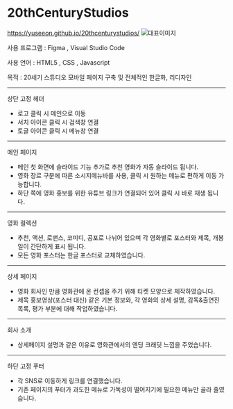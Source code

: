 # 20thCenturyStudios

https://yuseeon.github.io/20thcenturystudios/
![대표이미지](https://user-images.githubusercontent.com/105466444/185293655-92ec5c69-a103-4ff4-acdb-9ac5752450a2.png)

사용 프로그램 : Figma , Visual Studio Code 

사용 언어 : HTML5 , CSS , Javascript

목적 : 20세기 스튜디오 모바일 페이지 구축 및 전체적인 한글화, 리디자인

------------------------------------------------------------------

상단 고정 헤더

- 로고 클릭 시 메인으로 이동 
- 서치 아이콘 클릭 시 검색창 연결
- 토글 아이콘 클릭 시 메뉴창 연결

------------------------------------------------------------------

메인 페이지

- 메인 첫 화면에 슬라이드 기능 추가로 추천 영화가 자동 슬라이드 됩니다.
- 영화 장르 구분에 따른 소시지메뉴바를 사용, 클릭 시 원하는 메뉴로 편하게 이동 가능합니다.
- 하단 쪽에 영화 홍보를 위한 유튜브 링크가 연결되어 있어 클릭 시 바로 재생 됩니다.

------------------------------------------------------------------

영화 컬렉션

- 추천, 액션, 로맨스, 코미디, 공포로 나뉘어 있으며 각 영화별로 포스터와 제목, 개봉일이 간단하게 표시 됩니다.
- 모든 영화 포스터는 한글 포스터로 교체하였습니다.

------------------------------------------------------------------

상세 페이지

- 영화 회사인 만큼 영화관에 온 컨셉을 주기 위해 티켓 모양으로 제작하였습니다.
- 제목 홍보영상(포스터 대신) 같은 기본 정보와, 각 영화의 상세 설명, 감독&출연진 목록, 평가 부분에 대해 작업하였습니다.

------------------------------------------------------------------

회사 소개

- 상세페이지 설명과 같은 이유로 영화관에서의 엔딩 크래딧 느낌을 주었습니다.

------------------------------------------------------------------

하단 고정 푸터

- 각 SNS로 이동하게 링크를 연결했습니다.
- 기존 페이지의 푸터가 과도한 메뉴로 가독성이 떨어지기에 필요한 메뉴만 골라 줄였습니다.
